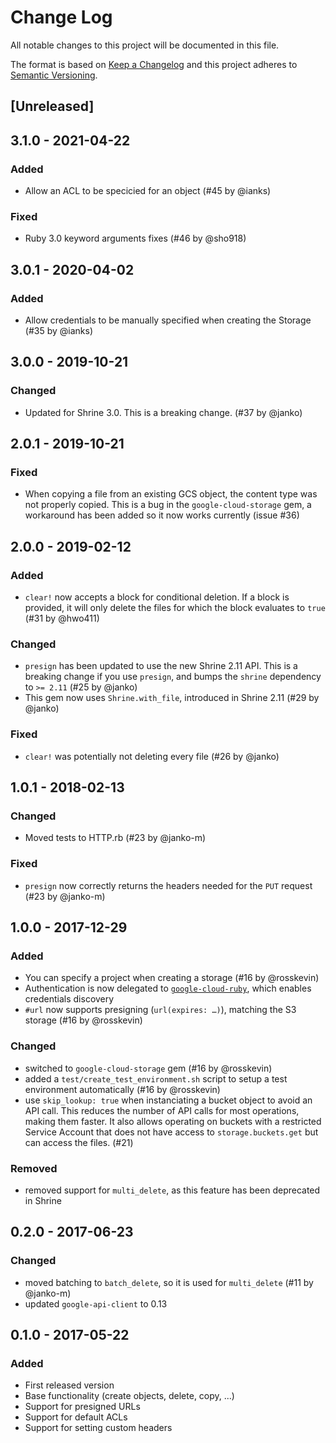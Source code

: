 # Change Log
All notable changes to this project will be documented in this file.

The format is based on [Keep a Changelog](http://keepachangelog.com/)
and this project adheres to [Semantic Versioning](http://semver.org/).

## [Unreleased]

## 3.1.0 - 2021-04-22

### Added
- Allow an ACL to be specicied for an object (#45 by @ianks)

### Fixed
- Ruby 3.0 keyword arguments fixes (#46 by @sho918)

## 3.0.1 - 2020-04-02

### Added
- Allow credentials to be manually specified when creating the Storage (#35 by @ianks)

## 3.0.0 - 2019-10-21

### Changed
- Updated for Shrine 3.0. This is a breaking change. (#37 by @janko)

## 2.0.1 - 2019-10-21

### Fixed
- When copying a file from an existing GCS object, the content type was not properly copied. This is a bug in the `google-cloud-storage` gem, a workaround has been added so it now works currently (issue #36)

## 2.0.0 - 2019-02-12

### Added
- `clear!` now accepts a block for conditional deletion. If a block is provided, it will only delete the files for which the block evaluates to `true` (#31 by @hwo411)

### Changed
- `presign` has been updated to use the new Shrine 2.11 API. This is a breaking change if you use `presign`, and bumps the `shrine` dependency to `>= 2.11` (#25 by @janko)
- This gem now uses `Shrine.with_file`, introduced in Shrine 2.11 (#29 by @janko)

### Fixed
- `clear!` was potentially not deleting every file (#26 by @janko)

## 1.0.1 - 2018-02-13

### Changed
- Moved tests to HTTP.rb (#23 by @janko-m)

### Fixed
- `presign` now correctly returns the headers needed for the `PUT` request (#23 by @janko-m)

## 1.0.0 - 2017-12-29

### Added
- You can specify a project when creating a storage (#16 by @rosskevin)
- Authentication is now delegated to [`google-cloud-ruby`](http://googlecloudplatform.github.io/google-cloud-ruby/#/docs/google-cloud-storage/master/guides/authentication#projectandcredentiallookup), which enables credentials discovery
- `#url` now supports presigning (`url(expires: …)`), matching the S3 storage (#16 by @rosskevin)

### Changed
- switched to `google-cloud-storage` gem (#16 by @rosskevin)
- added a `test/create_test_environment.sh` script to setup a test environment automatically (#16 by @rosskevin)
- use `skip_lookup: true` when instanciating a bucket object to avoid an API call. This reduces the number of API calls for most operations, making them faster. It also allows operating on buckets with a restricted Service Account that does not have access to `storage.buckets.get` but can access the files. (#21)

### Removed
- removed support for `multi_delete`, as this feature has been deprecated in Shrine

## 0.2.0 - 2017-06-23

### Changed
- moved batching to `batch_delete`, so it is used for `multi_delete` (#11 by @janko-m)
- updated `google-api-client` to 0.13

## 0.1.0 - 2017-05-22
### Added
- First released version
- Base functionality (create objects, delete, copy, ...)
- Support for presigned URLs
- Support for default ACLs
- Support for setting custom headers
